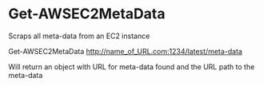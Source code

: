# Get-AWSEC2MetaData
Scraps all meta-data from an EC2 instance

Get-AWSEC2MetaData http://name_of_URL.com:1234/latest/meta-data

Will return an object with URL for meta-data found and the URL path to the meta-data



